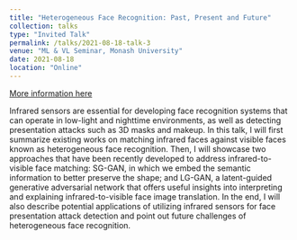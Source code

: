 ```yaml
---
title: "Heterogeneous Face Recognition: Past, Present and Future"
collection: talks
type: "Invited Talk"
permalink: /talks/2021-08-18-talk-3
venue: "ML & VL Seminar, Monash University"
date: 2021-08-18
location: "Online"
---
```


[More information here](https://cunjian.github.io/cviu/talks/2021-08-18-talk-3)

Infrared sensors are essential for developing face recognition systems that can operate in low-light and nighttime environments, as well as detecting presentation attacks such as 3D masks and makeup. In this talk, I will first summarize existing works on matching infrared faces against visible faces known as heterogeneous face recognition. Then, I will showcase two approaches that have been recently developed to address infrared-to-visible face matching: SG-GAN, in which we embed the semantic information to better preserve the shape; and LG-GAN, a latent-guided generative adversarial network that offers useful insights into interpreting and explaining infrared-to-visible face image translation. In the end, I will also describe potential applications of utilizing infrared sensors for face presentation attack detection and point out future challenges of heterogeneous face recognition. 
